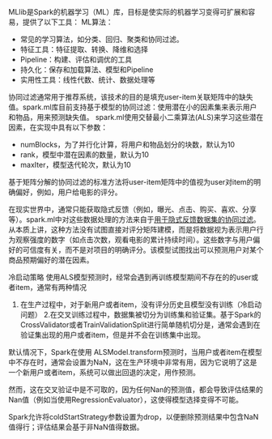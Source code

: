 MLlib是Spark的机器学习（ML）库，目标是使实际的机器学习变得可扩展和容易，提供了以下工具：
ML算法：

- 常见的学习算法，如分类、回归、聚类和协同过滤。
- 特征工具：特征提取、转换、降维和选择
- Pipeline：构建、评估和调优的工具
- 持久化：保存和加载算法、模型和Pipeline
- 实用性工具：线性代数、统计、数据处理等


协同过滤通常用于推荐系统，该技术的目的是填充user-item关联矩阵中的缺失值。spark.ml库目前支持基于模型的协同过滤：使用潜在小的因素集来表示用户和物品，用来预测缺失值。
spark.ml使用交替最小二乘算法(ALS)来学习这些潜在因素，在实现中具有以下参数：

- numBlocks，为了并行化计算，将用户和物品划分的块数，默认为10
- rank，模型中潜在因素的数量，默认为10
- maxIter，模型迭代轮次，默认为10

基于矩阵分解的协同过滤的标准方法将user-item矩阵中的值视为user对item的明确偏好，例如，用户给电影的评分。

在现实世界中，通常只能获取隐式反馈（例如，曝光、点击、购买、喜欢、分享等）。spark.ml中对这些数据处理的方法来自于[用于隐式反馈数据集的协同过滤](https://ieeexplore.ieee.org/document/4781121/)。从本质上讲，这种方法没有试图直接对评分矩阵建模，而是将数据视为表示用户行为观察强度的数字（如点击次数，观看电影的累计持续时间）。这些数字与用户偏好的可信度有关，而不是对项目的明确评分。该模型试图找出可以预测用户对某个商品预期偏好的潜在因素。


冷启动策略
使用ALS模型预测时，经常会遇到再训练模型期间不存在的的user或者item，通常有两种情况
1. 在生产过程中，对于新用户或者item，没有评分历史且模型没有训练（冷启动问题）
2.在交叉训练过程中，数据集被切分为训练集和验证集。基于Spark的CrossValidator或者TrainValidationSplit进行简单随机切分是，通常会遇到在验证集出现的用户或者item，但是并不会在训练集中出现。

默认情况下，Spark在使用 ALSModel.transform预测时，当用户或者item在模型中不存在时，通常会设置为NaN，这在生产环境中非常有用，因为它说明了这是一个新用户或者item，系统可以做出回退的决定，用作预测。

然而，这在交叉验证中是不可取的，因为任何Nan的预测值，都会导致评估结果的Nan值（例如当使用RegressionEvaluator），这使得模型选择变得不可能。

Spark允许将coldStartStrategy参数设置为drop，以便删除预测结果中包含NaN值得行；评估结果会基于非NaN值得数据。